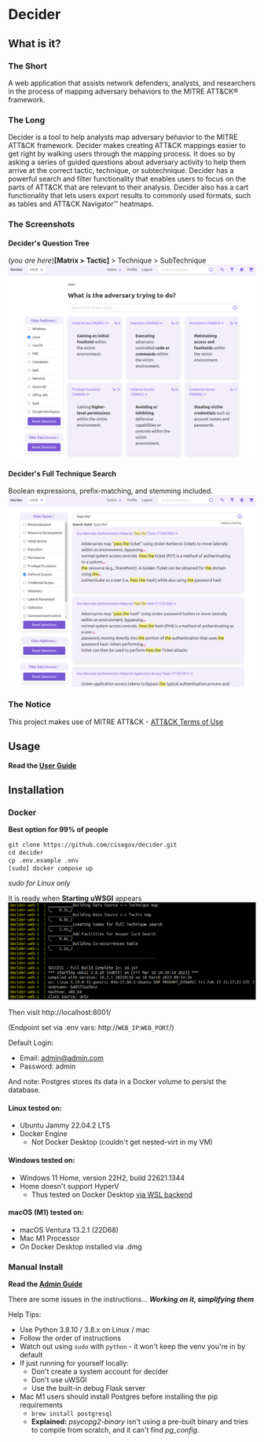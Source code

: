 # Decider

## What is it?

### The Short

A web application that assists network defenders, analysts, and researchers in the process of mapping adversary behaviors to the MITRE ATT&CK® framework.

### The Long

Decider is a tool to help analysts map adversary behavior to the MITRE ATT&CK framework. Decider makes creating ATT&CK mappings easier to get right by walking users through the mapping process. It does so by asking a series of guided questions about adversary activity to help them arrive at the correct tactic, technique, or subtechnique. Decider has a powerful search and filter functionality that enables users to focus on the parts of ATT&CK that are relevant to their analysis. Decider also has a cart functionality that lets users export results to commonly used formats, such as tables and ATT&CK Navigator™ heatmaps.

### The Screenshots

#### Decider's Question Tree

\(*you are here*\)**\[Matrix > Tactic\]** > Technique > SubTechnique
![Decider's Question Tree Page](./docs/imgs/question-tree-1.0.0.png)

#### Decider's Full Technique Search

Boolean expressions, prefix-matching, and stemming included.
![Decider's Full Technique Search Page](./docs/imgs/full-search-1.0.0.png)

### The Notice

This project makes use of MITRE ATT&CK - [ATT&CK Terms of Use](https://attack.mitre.org/resources/terms-of-use/)

## Usage
**Read the [User Guide](./docs/Decider_User_Guide_v1.0.0.pdf)**

## Installation

### Docker

**Best option for 99% of people**

```
git clone https://github.com/cisagov/decider.git
cd decider
cp .env.example .env
[sudo] docker compose up
```
*sudo for Linux only*

It is ready when **Starting uWSGI** appears
![Decider on Docker Boot Terminal Output](./docs/imgs/docker-started-1.0.0.png)

Then visit http://localhost:8001/

(Endpoint set via .env vars: http://`WEB_IP`:`WEB_PORT`/)

Default Login:
- Email: admin@admin.com
- Password: admin

And note: Postgres stores its data in a Docker volume to persist the database.

#### Linux tested on:

- Ubuntu Jammy 22.04.2 LTS
- Docker Engine
  - Not Docker Desktop (couldn't get nested-virt in my VM)

#### Windows tested on:

- Windows 11 Home, version 22H2, build 22621.1344
- Home doesn't support HyperV
  - Thus tested on Docker Desktop [via WSL backend](https://docs.docker.com/desktop/windows/wsl/)

#### macOS (M1) tested on:

- macOS Ventura 13.2.1 (22D68)
- Mac M1 Processor
- On Docker Desktop installed via .dmg

### Manual Install

**Read the [Admin Guide](./docs/Decider_Admin_Guide_v1.0.0.pdf)**

There are some issues in the instructions... ***Working on it, simplifying them***

Help Tips:
- Use Python 3.8.10 / 3.8.x on Linux / mac
- Follow the order of instructions
- Watch out using `sudo` with `python` - it won't keep the venv you're in by default
- If just running for yourself locally:
  - Don't create a system account for decider
  - Don't use uWSGI
  - Use the built-in debug Flask server
- Mac M1 users should install Postgres before installing the pip requirements
  - `brew install postgresql`
  - **Explained:** *psycopg2-binary* isn't using a pre-built binary and tries to compile from scratch, and it can't find *pg_config*.
